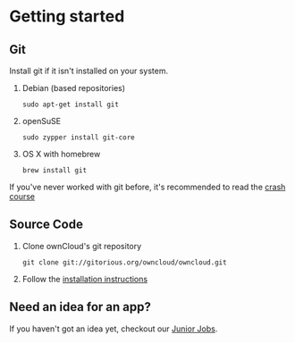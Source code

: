 Getting started
===============

Git
---
Install git if it isn't installed on your system.

1. Debian (based repositories)
	```
	sudo apt-get install git
	```
	
2. openSuSE
	```
	sudo zypper install git-core
	```
	
3. OS X with homebrew
	```
	brew install git
	```

If you've never worked with git before, it's recommended to read the [crash course](http://git-scm.com/course/svn.html)	

Source Code
-----------

1. Clone ownCloud's git repository
	```
	git clone git://gitorious.org/owncloud/owncloud.git
	```
2. Follow the [installation instructions](http://owncloud.org/support/install/)

Need an idea for an app?
------------------------
If you haven't got an idea yet, checkout our [Junior Jobs](http://owncloud.org/dev/junior-jobs/).